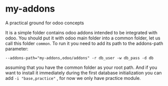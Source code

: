# my-addons
A practical ground for odoo concepts

It is a simple folder contains odoo addons intended to be integrated with odoo.
You should put it with odoo main folder into a common folder, let us call this folder `common`.
To run it you need to add its path to the addons-path parameter:
```
--addons-path="my-addons,odoo/addons" -r db_user -w db_pass -d db 
```
assuming that you have the common folder as your root path.
And if you want to install it immediately during the first database initialization you can add `-i "base,practice"` , for now we only have practice module.
 

